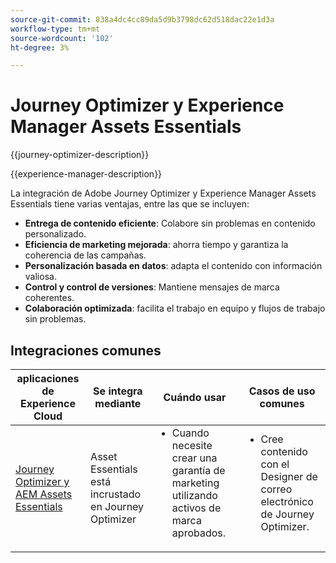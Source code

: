 ```yaml
---
source-git-commit: 838a4dc4cc89da5d9b3798dc62d518dac22e1d3a
workflow-type: tm+mt
source-wordcount: '102'
ht-degree: 3%

---
```



# Journey Optimizer y Experience Manager Assets Essentials

{{journey-optimizer-description}}

{{experience-manager-description}}

La integración de Adobe Journey Optimizer y Experience Manager Assets Essentials tiene varias ventajas, entre las que se incluyen:

+ **Entrega de contenido eficiente**: Colabore sin problemas en contenido personalizado.
+ **Eficiencia de marketing mejorada**: ahorra tiempo y garantiza la coherencia de las campañas.
+ **Personalización basada en datos**: adapta el contenido con información valiosa.
+ **Control y control de versiones**: Mantiene mensajes de marca coherentes.
+ **Colaboración optimizada**: facilita el trabajo en equipo y flujos de trabajo sin problemas.

## Integraciones comunes

<table>
    <thead>
        <tr>
            <th>aplicaciones de Experience Cloud</th>
            <th>Se integra mediante</th>
            <th>Cuándo usar</th>
            <th>Casos de uso comunes</th>
        </tr>
    </thead>
    <tbody>
        <tr>
            <td><a href="https://experienceleague.adobe.com/docs/journey-optimizer-learn/tutorials/email-channel/create-content-with-the-email-designer.html?lang=es" target="_blank" rel="noreferrer">Journey Optimizer y AEM Assets Essentials</a></td>
            <td>Asset Essentials está incrustado en Journey Optimizer</td>
            <td>
                <ul style="margin-top: 0;">
                    <li>Cuando necesite crear una garantía de marketing utilizando activos de marca aprobados.</li>
                </ul>
            </td>
            <td>
                <ul style="margin-top: 0;"><li>Cree contenido con el Designer de correo electrónico de Journey Optimizer.</li></ul>
            </td>
        </tr>        
    </tbody>          
</table>
